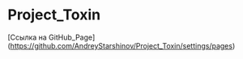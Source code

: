 # Project_Toxin

[Ссылка на GitHub_Page] (https://github.com/AndreyStarshinov/Project_Toxin/settings/pages)